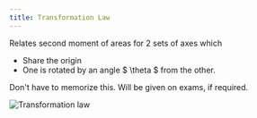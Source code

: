 ```yaml
---
title: Transformation Law
---
```


Relates second moment of areas for 2 sets of axes which

- Share the origin
- One is rotated by an angle $ \theta $ from the other.

Don't have to memorize this. Will be given on exams, if required.

![Transformation law](/mechanics/transformation-law.png)
